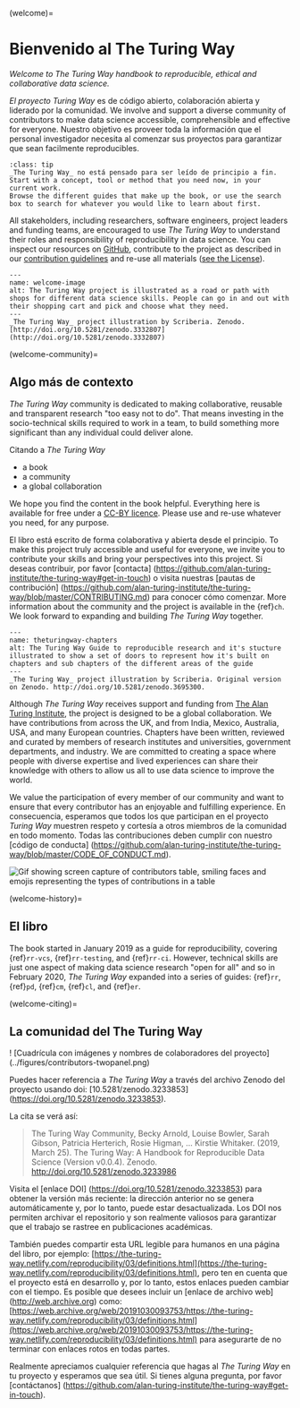 (welcome)=
# Bienvenido al The Turing Way

*Welcome to The Turing Way handbook to reproducible, ethical and collaborative data science.*

_El proyecto Turing Way_ es de código abierto, colaboración abierta y liderado por la comunidad. We involve and support a diverse community of contributors to make data science accessible, comprehensible and effective for everyone. Nuestro objetivo es proveer toda la información que el personal investigador necesita al comenzar sus proyectos para garantizar que sean facilmente reproducibles.

```{admonition} Top Tip
:class: tip
_The Turing Way_ no está pensado para ser leído de principio a fin.
Start with a concept, tool or method that you need now, in your current work.
Browse the different guides that make up the book, or use the search box to search for whatever you would like to learn about first.
```

All stakeholders, including researchers, software engineers, project leaders and funding teams, are encouraged to use _The Turing Way_ to understand their roles and responsibility of reproducibility in data science. You can inspect our resources on [GitHub](https://github.com/alan-turing-institute/the-turing-way), contribute to the project as described in our [contribution guidelines](https://github.com/alan-turing-institute/the-turing-way/blob/main/CONTRIBUTING.md) and re-use all materials ([see the License](https://github.com/alan-turing-institute/the-turing-way/blob/main/LICENSE.md)).

```{figure} figures/welcome.jpg
---
name: welcome-image
alt: The Turing Way project is illustrated as a road or path with shops for different data science skills. People can go in and out with their shopping cart and pick and choose what they need.
---
_The Turing Way_ project illustration by Scriberia. Zenodo. [http://doi.org/10.5281/zenodo.3332807](http://doi.org/10.5281/zenodo.3332807)
```

(welcome-community)=
## Algo más de contexto

_The Turing Way_ community is dedicated to making collaborative, reusable and transparent research "too easy not to do". That means investing in the socio-technical skills required to work in a team, to build something more significant than any individual could deliver alone.

Citando a _The Turing Way_

* a book
* a community
* a global collaboration

We hope you find the content in the book helpful. Everything here is available for free under a [CC-BY licence](https://github.com/alan-turing-institute/the-turing-way/blob/main/LICENSE.md). Please use and re-use whatever you need, for any purpose.

El libro está escrito de forma colaborativa y abierta desde el principio. To make this project truly accessible and useful for everyone, we invite you to contribute your skills and bring your perspectives into this project. Si deseas contribuir, por favor \[contacta\] (https://github.com/alan-turing-institute/the-turing-way#get-in-touch) o visita nuestras \[pautas de contribución\] (https://github.com/alan-turing-institute/the-turing-way/blob/master/CONTRIBUTING.md) para conocer cómo comenzar. More information about the community and the project is available in the {ref}`ch`. We look forward to expanding and building _The Turing Way_ together.

```{figure} figures/theturingway-chapters.jpg
---
name: theturingway-chapters
alt: The Turing Way Guide to reproducible research and it's stucture illustrated to show a set of doors to represent how it's built on chapters and sub chapters of the different areas of the guide
---
_The Turing Way_ project illustration by Scriberia. Original version on Zenodo. http://doi.org/10.5281/zenodo.3695300.
```

Although _The Turing Way_ receives support and funding from [The Alan Turing Institute](https://www.turing.ac.uk/), the project is designed to be a global collaboration. We have contributions from across the UK, and from India, Mexico, Australia, USA, and many European countries. Chapters have been written, reviewed and curated by members of research institutes and universities, government departments, and industry. We are committed to creating a space where people with diverse expertise and lived experiences can share their knowledge with others to allow us all to use data science to improve the world.

We value the participation of every member of our community and want to ensure that every contributor has an enjoyable and fulfilling experience. En consecuencia, esperamos que todos los que participan en el proyecto _Turing Way_ muestren respeto y cortesía a otros miembros de la comunidad en todo momento. Todas las contribuciones deben cumplir con nuestro \[código de conducta\] (https://github.com/alan-turing-institute/the-turing-way/blob/master/CODE_OF_CONDUCT.md).

![Gif showing screen capture of contributors table, smiling faces and emojis representing the types of contributions in a table](https://media.giphy.com/media/gKIUisnjpj2PS75nOJ/giphy.gif)

(welcome-history)=
## El libro

The book started in January 2019 as a guide for reproducibility, covering {ref}`rr-vcs`, {ref}`rr-testing`, and {ref}`rr-ci`. However, technical skills are just one aspect of making data science research "open for all" and so in February 2020, _The Turing Way_ expanded into a series of guides: {ref}`rr`, {ref}`pd`, {ref}`cm`, {ref}`cl`, and {ref}`er`.

(welcome-citing)=
## La comunidad del The Turing Way

! \[Cuadrícula con imágenes y nombres de colaboradores del proyecto\] (../figures/contributors-twopanel.png)

Puedes hacer referencia a _The Turing Way_ a través del archivo Zenodo del proyecto usando doi: \[10.5281/zenodo.3233853\] (https://doi.org/10.5281/zenodo.3233853).

La cita se verá así:

> The Turing Way Community, Becky Arnold, Louise Bowler, Sarah Gibson, Patricia Herterich, Rosie Higman, … Kirstie Whitaker. (2019, March 25). The Turing Way: A Handbook for Reproducible Data Science (Version v0.0.4). Zenodo. http://doi.org/10.5281/zenodo.3233986

Visita el \[enlace DOI\] (https://doi.org/10.5281/zenodo.3233853) para obtener la versión más reciente: la dirección anterior no se genera automáticamente y, por lo tanto, puede estar desactualizada. Los DOI nos permiten archivar el repositorio y son realmente valiosos para garantizar que el trabajo se rastree en publicaciones académicas.

También puedes compartir esta URL legible para humanos en una página del libro, por ejemplo: [https://the-turing-way.netlify.com/reproducibility/03/definitions.html](https://the-turing-way.netlify.com/reproducibility/03/definitions.html), pero ten en cuenta que el proyecto está en desarrollo y, por lo tanto, estos enlaces pueden cambiar con el tiempo. Es posible que desees incluir un \[enlace de archivo web\] (http://web.archive.org) como: [https://web.archive.org/web/20191030093753/https://the-turing-way.netlify.com/reproducibility/03/definitions.html](https://web.archive.org/web/20191030093753/https://the-turing-way.netlify.com/reproducibility/03/definitions.html) para asegurarte de no terminar con enlaces rotos en todas partes.

Realmente apreciamos cualquier referencia que hagas al _The Turing Way_ en tu proyecto y esperamos que sea útil. Si tienes alguna pregunta, por favor \[contáctanos\] (https://github.com/alan-turing-institute/the-turing-way#get-in-touch).
